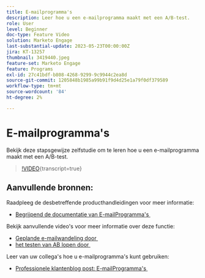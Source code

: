 ```yaml
---
title: E-mailprogramma's
description: Leer hoe u een e-mailprogramma maakt met een A/B-test.
role: User
level: Beginner
doc-type: Feature Video
solution: Marketo Engage
last-substantial-update: 2023-05-23T00:00:00Z
jira: KT-13257
thumbnail: 3419440.jpeg
feature-set: Marketo Engage
feature: Programs
exl-id: 27c41bdf-b808-4268-9299-9c9944c2ea8d
source-git-commit: 1205848b1985a99b91f9d4d25e1a79f0df379589
workflow-type: tm+mt
source-wordcount: '84'
ht-degree: 2%

---
```


# E-mailprogramma&#39;s

Bekijk deze stapsgewijze zelfstudie om te leren hoe u een e-mailprogramma maakt met een A/B-test.

>[!VIDEO](https://video.tv.adobe.com/v/3453373/?learn=on&captions=dut){transcript=true}


## Aanvullende bronnen:

Raadpleeg de desbetreffende producthandleidingen voor meer informatie:
* [&#x200B; Begrijpend de documentatie van E-mailProgramma&#39;s &#x200B;](https://experienceleague.adobe.com/docs/marketo/using/product-docs/email-marketing/email-programs/creating-an-email-program/understanding-email-programs.html?lang=nl-NL)

Bekijk aanvullende video&#39;s voor meer informatie over deze functie:
* [&#x200B; Geplande e-mailwandeling door &#x200B;](https://experienceleague.adobe.com/docs/marketo-learn/tutorials/email-marketing/scheduled-email-watch.html?lang=nl-NL)
* [&#x200B; het testen van AB lopen door &#x200B;](https://experienceleague.adobe.com/docs/marketo-learn/tutorials/email-marketing/ab-testing-watch.html?lang=nl-NL)

Leer van uw collega&#39;s hoe u e-mailprogramma&#39;s kunt gebruiken:
* [&#x200B; Professionele klantenblog post: E-mailProgramma&#39;s &#x200B;](https://nation.marketo.com/t5/product-blogs/marketo-success-series-email-programs/ba-p/304968)
